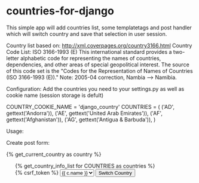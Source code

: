 countries-for-django
====================

This simple app will add countries list, some templatetags and post handler which will switch country and save that selection in user session.

Country list based on:
http://xml.coverpages.org/country3166.html
Country Code List: ISO 3166-1993 (E)
This international standard provides a two-letter alphabetic code for representing the names of countries, dependencies, and other areas of special geopolitical interest. The source of this code set is the "Codes for the Representation of Names of Countries (ISO 3166-1993 (E))." Note: 2005-04 correction, Nambia --> Namibia.

Configuration:
Add the countries you need to your settings.py as well as cookie name (session storage is defult)

COUNTRY_COOKIE_NAME = 'django_country'
COUNTRIES = (
    ('AD', gettext('Andorra')),
    ('AE', gettext('United Arab Emirates')),
    ('AF', gettext('Afghanistan')),
    ('AG', gettext('Antigua & Barbuda')),
)

Usage:

Create post form:

{% get_current_country as country %}

<ul>
{% get_country_info_list for COUNTRIES as countries %}
<form action="/country/setcountry/" method="post" name="countries"> 
  {% csrf_token %}
  <!--- <input name="next" type="hidden" value="/where/to/redirect/next/" /> -->
  <select name="country">
  {% for c in countries %}
  {% ifequal c.code country %}
  <option selected="true" value="{{ c.code }}">{{ c.name }}</option>
  {% else %}
  <option value="{{ c.code }}">{{ c.name }}</option>
  {% endifequal %}
  {% endfor %}
  </select>
  <input type="submit" value="Switch Country"/>
</form> 